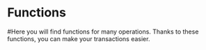 # Functions
#Here you will find functions for many operations. Thanks to these functions, you can make your transactions easier.
